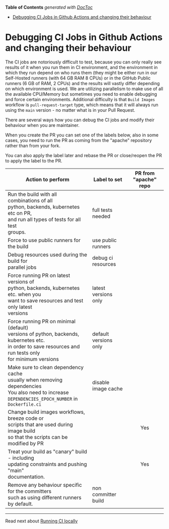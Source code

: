 <!--
 Licensed to the Apache Software Foundation (ASF) under one
 or more contributor license agreements.  See the NOTICE file
 distributed with this work for additional information
 regarding copyright ownership.  The ASF licenses this file
 to you under the Apache License, Version 2.0 (the
 "License"); you may not use this file except in compliance
 with the License.  You may obtain a copy of the License at

   http://www.apache.org/licenses/LICENSE-2.0

 Unless required by applicable law or agreed to in writing,
 software distributed under the License is distributed on an
 "AS IS" BASIS, WITHOUT WARRANTIES OR CONDITIONS OF ANY
 KIND, either express or implied.  See the License for the
 specific language governing permissions and limitations
 under the License.
 -->

<!-- START doctoc generated TOC please keep comment here to allow auto update -->
<!-- DON'T EDIT THIS SECTION, INSTEAD RE-RUN doctoc TO UPDATE -->
**Table of Contents**  *generated with [DocToc](https://github.com/thlorenz/doctoc)*

- [Debugging CI Jobs in Github Actions and changing their behaviour](#debugging-ci-jobs-in-github-actions-and-changing-their-behaviour)

<!-- END doctoc generated TOC please keep comment here to allow auto update -->

# Debugging CI Jobs in Github Actions and changing their behaviour

The CI jobs are notoriously difficult to test, because you can only
really see results of it when you run them in CI environment, and the
environment in which they run depend on who runs them (they might be
either run in our Self-Hosted runners (with 64 GB RAM 8 CPUs) or in the
GitHub Public runners (6 GB of RAM, 2 CPUs) and the results will vastly
differ depending on which environment is used. We are utilizing
parallelism to make use of all the available CPU/Memory but sometimes
you need to enable debugging and force certain environments. Additional
difficulty is that `Build Images` workflow is `pull-request-target`
type, which means that it will always run using the `main` version - no
matter what is in your Pull Request.

There are several ways how you can debug the CI jobs and modify their
behaviour when you are maintainer.

When you create the PR you can set one of the labels below, also
in some cases, you need to run the PR as coming from the "apache"
repository rather than from your fork.

You can also apply the label later and rebase the PR or close/reopen
the PR to apply the label to the PR.

| Action to perform                                                                                                                                                | Label to set          | PR from "apache" repo |
|------------------------------------------------------------------------------------------------------------------------------------------------------------------|-----------------------|:---------------------:|
| Run the build with all combinations of all<br>python, backends, kubernetes etc on PR, <br>and run all types of tests for all test<br>groups.                     | full tests needed     |                       |
| Force to use public runners for the build                                                                                                                        | use public runners    |                       |
| Debug resources used during the build for <br>parallel jobs                                                                                                      | debug ci resources    |                       |
| Force running PR on latest versions of<br>python, backends, kubernetes etc. when you<br>want to save resources and test only latest<br>versions                  | latest versions only  |                       |
| Force running PR on minimal (default) <br>versions of python, backends, kubernetes etc.<br>in order to save resources and run tests only<br>for minimum versions | default versions only |                       |
| Make sure to clean dependency cache<br>usually when removing dependencies<br>You also need to increase<br> `DEPENDENCIES_EPOCH_NUMBER` in `Dockerfile.ci`        | disable image cache   |                       |
| Change build images workflows, breeze code or<br>scripts that are used during image build<br>so that the scripts can be modified by PR<br>                       |                       |          Yes          |
| Treat your build as "canary" build - including<br>updating constraints and pushing "main"<br>documentation.                                                      |                       |          Yes          |
| Remove any behaviour specific for the committers<br>such as using different runners by default.                                                                  | non committer build   |                       |


-----

Read next about [Running CI locally](08_running_ci_locally.md)
